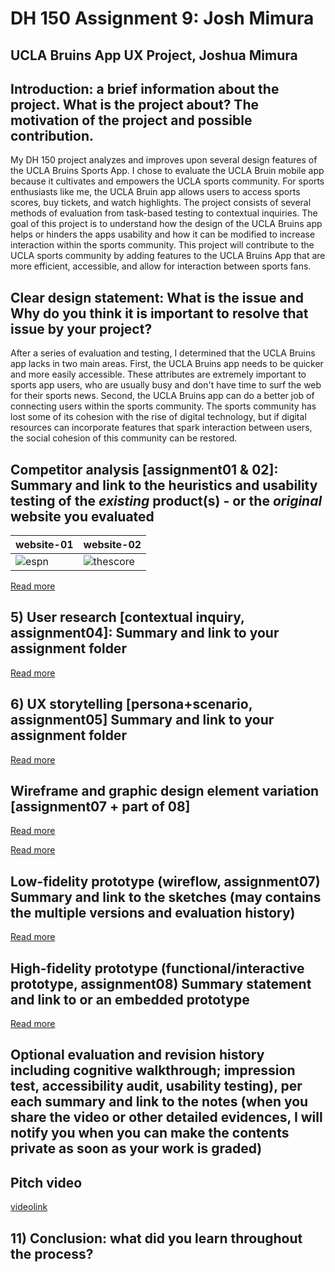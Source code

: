 
# DH 150 Assignment 9: Josh Mimura

## UCLA Bruins App UX Project, Joshua Mimura

## Introduction: a brief information about the project. What is the project about? The motivation of the project and possible contribution.

My DH 150 project analyzes and improves upon several design features of the UCLA Bruins Sports App. I chose to evaluate the UCLA Bruin mobile app because it cultivates and empowers the UCLA sports community. For sports enthusiasts like me, the UCLA Bruin app allows users to access sports scores, buy tickets, and watch highlights. The project consists of several methods of evaluation from task-based testing to contextual inquiries. The goal of this project is to understand how the design of the UCLA Bruins app helps or hinders the apps usability and how it can be modified to increase interaction within the sports community. This project will contribute to the UCLA sports community by adding features to the UCLA Bruins App that are more efficient, accessible, and allow for interaction between sports fans. 

## Clear design statement: What is the issue and Why do you think it is important to resolve that issue by your project?

After a series of evaluation and testing, I determined that the UCLA Bruins app lacks in two main areas. First, the UCLA Bruins app needs to be quicker and more easily accessible. These attributes are extremely important to sports app users, who are usually busy and don't have time to surf the web for their sports news. Second, the UCLA Bruins app can do a better job of connecting users within the sports community. The sports community has lost some of its cohesion with the rise of digital technology, but if digital resources can incorporate features that spark interaction between users, the social cohesion of this community can be restored. 

## Competitor analysis [assignment01 & 02]: Summary and link to the heuristics and usability testing of the *existing* product(s) - or the *original* website you evaluated

website-01 | website-02
-----------|------------
![espn](https://cms.qz.com/wp-content/uploads/2015/02/img_2550.png?w=350&h=621&crop=1&strip=all&quality=75) | ![thescore](https://www.imore.com/sites/imore.com/files/styles/medium/public/field/image/2017/03/thescore-march-madness-screens-02.jpg?itok=OAczHxEJ)

[Read more](https://github.com/joshmimura/DH-150-Assignments/tree/master/assignment01)

## 5) User research [contextual inquiry, assignment04]: Summary and link to your assignment folder

[Read more](https://github.com/joshmimura/DH-150-Assignments/tree/master/assignment04)


## 6) UX storytelling [persona+scenario, assignment05] Summary and link to your assignment folder

[Read more](https://drive.google.com/drive/folders/18H1YRk9csa9Zj2PQPTGLuYSb8wXV8EVO?usp=sharing)


## Wireframe and graphic design element variation [assignment07 + part of 08]

[Read more](https://github.com/joshmimura/DH-150-Assignments/tree/master/assignment07)

[Read more](https://github.com/joshmimura/DH-150-Assignments/tree/master/assignment08)


## Low-fidelity prototype (wireflow, assignment07) Summary and link to the sketches (may contains the multiple versions and evaluation history)

[Read more](https://drive.google.com/drive/folders/1tcwNYveI5C3EWQ6WZwDfpvzHK5Gomxmp?usp=sharing)


## High-fidelity prototype (functional/interactive prototype, assignment08) Summary statement and link to or an embedded prototype

[Read more](https://github.com/joshmimura/DH-150-Assignments/tree/master/assignment08)


## Optional evaluation and revision history including cognitive walkthrough; impression test, accessibility audit, usability testing), per each summary and link to the notes (when you share the video or other detailed evidences, I will notify you when you can make the contents private as soon as your work is graded)

## Pitch video 

[videolink](https://www.youtube.com/watch?v=hTM_WAiioQU&t=683s)



## 11) Conclusion: what did you learn throughout the process?

